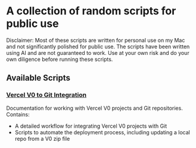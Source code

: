 # A collection of random scripts for public use

Disclaimer: 
Most of these scripts are written for personal use on my Mac and not significantly polished for public use.
The scripts have been written using AI and are not guaranteed to work.
Use at your own risk and do your own diligence before running these scripts.

## Available Scripts

### [Vercel V0 to Git Integration](./-vercel/README.md)
Documentation for working with Vercel V0 projects and Git repositories. Contains:
- A detailed workflow for integrating Vercel V0 projects with Git
- Scripts to automate the deployment process, including updating a local repo from a V0 zip file
